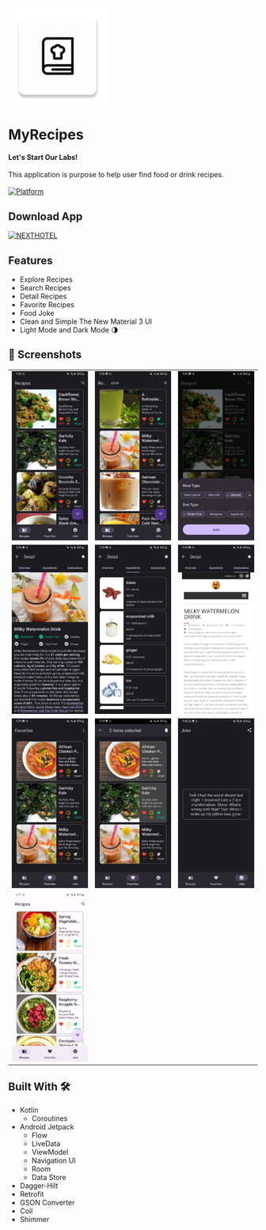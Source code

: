 <img src="media/logo.png" alt="next hotel logo" width="200"/>

# **MyRecipes**

#### Let's Start Our Labs!

This application is purpose to help user find food or drink recipes.<br><br>
[![Platform](https://img.shields.io/badge/platform-Android-green.svg)](http://developer.android.com/index.html) 


## Download App

[![NEXTHOTEL](https://img.shields.io/badge/MyRecipes-APK-red.svg?style=for-the-badge&logo=android)](https://github.com/Next-Hotel/NextHotel-APP/releases/download/v1.0.0/app-debug.apk)

## Features
- Explore Recipes
- Search Recipes
- Detail Recipes
- Favorite Recipes
- Food Joke
- Clean and Simple The New Material 3 UI
- Light Mode and Dark Mode 🌗

## 📸 Screenshots
||||
|:----------------------------------------:|:-----------------------------------------:|:-----------------------------------------: |
| ![](media/home.jpg) | ![](media/search.jpg) | ![](media/filter.jpg) |
| ![](media/detail.jpg) | ![](media/ingredients.jpg) | ![](media/instruction.jpg) |
| ![](media/favorite.jpg) | ![](media/selected.jpg) | ![](media/joke.jpg) |
| ![](media/light.jpg) |


## Built With 🛠
- Kotlin
    - Coroutines
- Android Jetpack
    - Flow
    - LiveData
    - ViewModel
    - Navigation UI
    - Room
    - Data Store
- Dagger-Hilt
- Retrofit
- GSON Converter
- Coil
- Shimmer